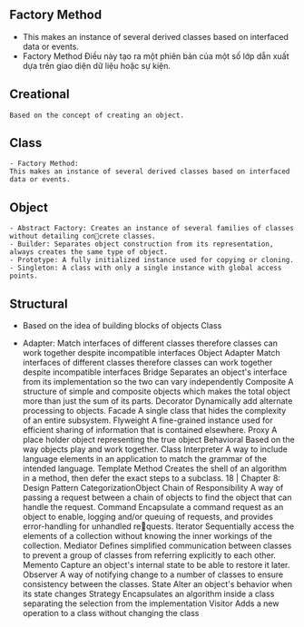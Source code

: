 ## Factory Method
- This makes an instance of several derived classes based on interfaced
data or events.
- Factory Method Điều này tạo ra một phiên bản của một số lớp dẫn xuất dựa trên giao diện
dữ liệu hoặc sự kiện.
## Creational
    Based on the concept of creating an object.
## Class
    - Factory Method:
    This makes an instance of several derived classes based on interfaced
    data or events.
## Object
    - Abstract Factory: Creates an instance of several families of classes without detailing concrete classes.
    - Builder: Separates object construction from its representation, always creates the same type of object.
    - Prototype: A fully initialized instance used for copying or cloning.
    - Singleton: A class with only a single instance with global access points.
 
## Structural
- Based on the idea of building blocks of objects
Class

- Adapter: Match interfaces of different classes therefore classes can work together despite incompatible interfaces
Object
Adapter Match interfaces of different classes therefore classes can work together
despite incompatible interfaces
Bridge Separates an object's interface from its implementation so the two can
vary independently
Composite A structure of simple and composite objects which makes the total object
more than just the sum of its parts.
Decorator Dynamically add alternate processing to objects.
Facade A single class that hides the complexity of an entire subsystem.
Flyweight A fine-grained instance used for efficient sharing of information that is
contained elsewhere.
Proxy A place holder object representing the true object
Behavioral Based on the way objects play and work together.
Class
Interpreter A way to include language elements in an application to match the
grammar of the intended language.
Template Method Creates the shell of an algorithm in a method, then defer the exact steps
to a subclass.
18 | Chapter 8: Design Pattern CategorizationObject
Chain of Responsibility A way of passing a request between a chain of objects to find the object
that can handle the request.
Command Encapsulate a command request as an object to enable, logging and/or
queuing of requests, and provides error-handling for unhandled requests.
Iterator Sequentially access the elements of a collection without knowing the
inner workings of the collection.
Mediator Defines simplified communication between classes to prevent a group
of classes from referring explicitly to each other.
Memento Capture an object's internal state to be able to restore it later.
Observer A way of notifying change to a number of classes to ensure consistency
between the classes.
State Alter an object's behavior when its state changes
Strategy Encapsulates an algorithm inside a class separating the selection from
the implementation
Visitor Adds a new operation to a class without changing the class